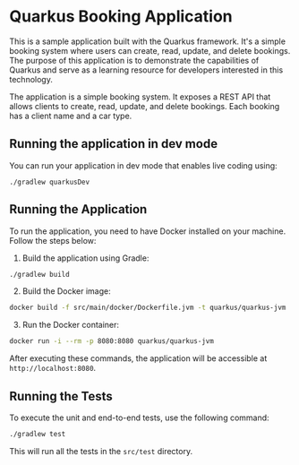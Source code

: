 # Quarkus Booking Application

This is a sample application built with the Quarkus framework. It's a simple booking system where users can create, read, update, and delete bookings. The purpose of this application is to demonstrate the capabilities of Quarkus and serve as a learning resource for developers interested in this technology.

The application is a simple booking system. It exposes a REST API that allows clients to create, read, update, and delete bookings. Each booking has a client name and a car type.

## Running the application in dev mode

You can run your application in dev mode that enables live coding using:
```shell script
./gradlew quarkusDev
```

## Running the Application

To run the application, you need to have Docker installed on your machine. Follow the steps below:

1. Build the application using Gradle:

```bash
./gradlew build
```

2. Build the Docker image:

```bash
docker build -f src/main/docker/Dockerfile.jvm -t quarkus/quarkus-jvm .
```

3. Run the Docker container:

```bash
docker run -i --rm -p 8080:8080 quarkus/quarkus-jvm
```

After executing these commands, the application will be accessible at `http://localhost:8080`.

## Running the Tests

To execute the unit and end-to-end tests, use the following command:

```bash
./gradlew test
```

This will run all the tests in the `src/test` directory.
